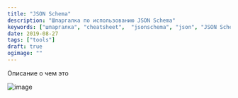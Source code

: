 ```yaml
---
title: "JSON Schema"
description: "Шпаргалка по использованию JSON Schema"
keywords: ["шпаргалка", "cheatsheet",  "jsonschema", "json", "JSON Schema"]
date: 2019-08-27
tags: ["tools"]
draft: true
ogimage: ""
---
```


Описание о чем это

<!--more-->

![image](https://path/to/image.png)